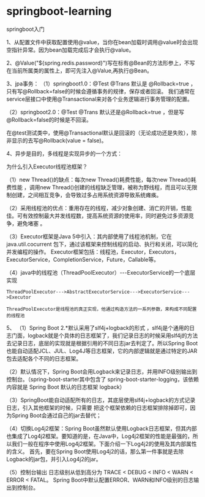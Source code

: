 # springboot-learning
springboot入门

1、从配置文件中获取配置使用@value，当你在bean加载时调用@value时会出现空指针异常。因为bean加载完成后才会执行@value。

2、@Value("${spring.redis.password}")写在标有@Bean的方法形参上，不写在当前所属类的属性上，即可先注入@Value,再执行@Bean。

3、jpa事务：
（1）springboot1.0：@Test @Trans 默认是 @Rollback=true ，只有写@Rollback=false的时候会遵循事务的规律，保存或者回滚。
    我们通常在service层接口中使用@Transactional来对各个业务逻辑进行事务管理的配置。
    
    
（2）springboot2.0：@Test @Trans 默认还是@Rollback=true ，但是写@Rollback=false的时候是不回滚。

在@test测试类中，使用@Transactional默认是回滚的（无论成功还是失败），除非显示的去写@Rollback(value = false)。

4、异步是目的，多线程是实现异步的一个方式：

为什么引入Executor线程池框架？

（1）new Thread()的缺点：每次new Thread()耗费性能，每次new Thread()耗费性能 ，调用new Thread()创建的线程缺乏管理，被称为野线程，而且可以无限制创建，之间相互竞争，会导致过多占用系统资源导致系统瘫痪。 

（2）采用线程池的优点：重用存在的线程，减少对象创建、消亡的开销，性能佳。可有效控制最大并发线程数，提高系统资源的使用率，同时避免过多资源竞争，避免堵塞 。

（3）Executor框架是Java 5中引入：其内部使用了线程池机制，它在java.util.cocurrent 包下，通过该框架来控制线程的启动、执行和关闭，可以简化并发编程的操作。
Executor框架包括：线程池，Executor，Executors，ExecutorService，CompletionService，Future，Callable等。

（4）java中的线程池（ThreadPoolExecutor）---ExecutorService的一个底层实现
 
    ThreadPoolExecutor--->AbstractExecutorService--->ExecutorService--->Executor
    
    ThreadPoolExecutor是线程池的真正实现，他通过构造方法的一系列参数，来构成不同配置的线程池

5、
  （1）Spring Boot 2.*默认采用了slf4j+logback的形式 ，slf4j是个通用的日志门面，logback就是个具体的日志框架了，我们记录日志的时候采用slf4j的方法去记录日志，底层的实现就是根据引用的不同日志jar去判定了。所以Spring Boot也能自动适配JCL、JUL、Log4J等日志框架，它的内部逻辑就是通过特定的JAR包去适配各个不同的日志框架。
  
  （2）默认情况下，Spring Boot会用Logback来记录日志，并用INFO级别输出到控制台。（spring-boot-starter其中包含了 spring-boot-starter-logging，该依赖内容就是 Spring Boot 默认的日志框架 logback）
 
  （3）SpringBoot能自动适配所有的日志，其底层使用slf4j+logback的方式记录日志，引入其他框架的时候，只需要 把这个框架依赖的日志框架排除掉即可，因为Spring Boot会通过自己的jar去替代；

  （4）切换Log4j2框架：Spring Boot虽然默认使用Logback日志框架，但其内部也集成了Log4j2框架。要知道的是，在Java中，Log4j2框架的性能是最强的，所以我们一般在程序中使用Log4j2框架。下面介绍一下Log4j2的使用及其内部属性的含义。 
  首先，要在Spring Boot使用Log4j2的话，那么第一件事就是去除Logback的jar包，并引入Log4j2的jar。
  
  （5）控制台输出
  日志级别从低到高分为
  TRACE < DEBUG < INFO < WARN < ERROR < FATAL。
  Spring Boot中默认配置ERROR、WARN和INFO级别的日志输出到控制台。 











   